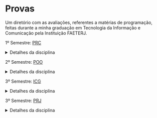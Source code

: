 # Provas

Um diretório com as avaliações, referentes a matérias de programação, feitas durante a minha graduação em Tecnologia da Informação e Comunicação pela Instituição FAETERJ.

1º Semestre: [PRC](https://github.com/senhorbento/Avaliacoes_TI/tree/main/PRC)   
<details>
  <summary>Detalhes da disciplina</summary>
Nome: Programação em C  
  
Linguagem: C  
  
</details>

2º Semestre: [POO](https://github.com/senhorbento/Avaliacoes_TI/tree/main/POO)  
<details>
  <summary>Detalhes da disciplina</summary>
Nome: Programação Orientada a Objetos  
  
Linguagem: C++  
</details>

3º Semestre: [ICG](https://github.com/senhorbento/Avaliacoes_TI/tree/main/ICG) 
<details>
  <summary>Detalhes da disciplina</summary>
  Nome: Introdução a Computação Gráfica
  
  Linguagem: C++ e OpenGL
</details>

3º Semestre: [PRJ](https://github.com/senhorbento/Avaliacoes_TI/tree/main/PRJ)  
<details>
  <summary>Detalhes da disciplina</summary>
  Nome: Programação em Java
  
  Linguagem: Java
</details>
